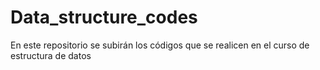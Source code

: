# Data_structure_codes
En este repositorio se subirán los códigos que se realicen en el curso de estructura de datos
